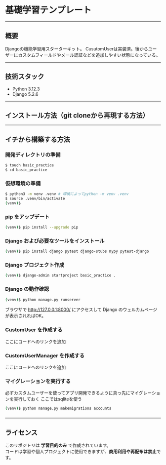 # 基礎学習テンプレート

---

## 概要
Djangoの機能学習用スターターキット。
CusutomUserは実装済。後からユーザーにカスタムフィールドやメール認証などを追加しやすい状態になっている。

---

## 技術スタック
- Python 3.12.3
- Django 5.2.6

---

## インストール方法（git cloneから再現する方法）

---

## イチから構築する方法

### 開発ディレクトリの準備
```bash
$ touch basic_practice
$ cd basic_practice
```

### 仮想環境の準備
```bash
$ python3 -m venv .venv # 環境によってpython -m venv .venv
$ source .venv/bin/activate
(venv)$
```

### pip をアップデート
```bash
(venv)$ pip install --upgrade pip
```

### Django および必要なツールをインストール
```bash
(venv)$ pip install django pytest django-stubs mypy pytest-django
```

### Django プロジェクト作成
```bash
(venv)$ django-admin startproject basic_practice .
```

### Django の動作確認
```bash
(venv)$ python manage.py runserver
```
ブラウザで http://127.0.0.1:8000/ にアクセスして Django のウェルカムページが表示されればOK。

### CustomUser を作成する
ここにコードへのリンクを追加

### CustomUserManager を作成する
ここにコードへのリンクを追加

### マイグレーションを実行する
必ずカスタムユーザーを使ってアプリ開発できるように真っ先にマイグレーションを実行しておく
ここではsqliteを使う
```bash
(venv)$ python manage.py makemigrations accounts
```

### 
---

## ライセンス

このリポジトリは **学習目的のみ** で作成されています。  
コードは学習や個人プロジェクトに使用できますが、**商用利用や再配布は禁止**です。

